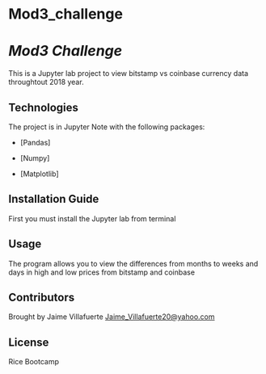 # Mod3_challenge

# *Mod3 Challenge* 

This is a Jupyter lab project to view bitstamp vs coinbase currency data throughtout 2018 year.
## Technologies

The project is in Jupyter Note with the following packages:

* [Pandas] 

* [Numpy] 

* [Matplotlib] 

## Installation Guide

First you must install the Jupyter lab from terminal

## Usage

The program allows you to view the differences from months to weeks and days in high and low prices from bitstamp and coinbase

## Contributors

Brought by Jaime Villafuerte 
Jaime_Villafuerte20@yahoo.com

## License

Rice Bootcamp 

